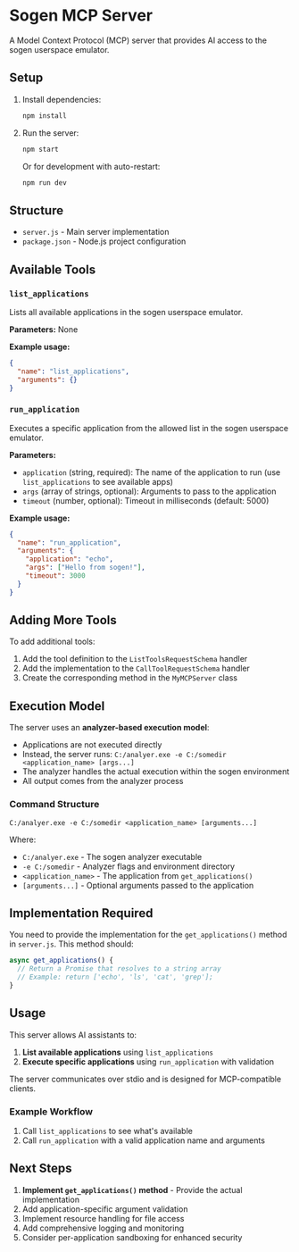 # Sogen MCP Server

A Model Context Protocol (MCP) server that provides AI access to the sogen userspace emulator.

## Setup

1. Install dependencies:
   ```bash
   npm install
   ```

2. Run the server:
   ```bash
   npm start
   ```

   Or for development with auto-restart:
   ```bash
   npm run dev
   ```

## Structure

- `server.js` - Main server implementation
- `package.json` - Node.js project configuration

## Available Tools

### `list_applications`
Lists all available applications in the sogen userspace emulator.

**Parameters:** None

**Example usage:**
```json
{
  "name": "list_applications",
  "arguments": {}
}
```

### `run_application`
Executes a specific application from the allowed list in the sogen userspace emulator.

**Parameters:**
- `application` (string, required): The name of the application to run (use `list_applications` to see available apps)
- `args` (array of strings, optional): Arguments to pass to the application
- `timeout` (number, optional): Timeout in milliseconds (default: 5000)

**Example usage:**
```json
{
  "name": "run_application",
  "arguments": {
    "application": "echo",
    "args": ["Hello from sogen!"],
    "timeout": 3000
  }
}
```

## Adding More Tools

To add additional tools:
1. Add the tool definition to the `ListToolsRequestSchema` handler
2. Add the implementation to the `CallToolRequestSchema` handler
3. Create the corresponding method in the `MyMCPServer` class

## Execution Model

The server uses an **analyzer-based execution model**:

- Applications are not executed directly
- Instead, the server runs: `C:/analyer.exe -e C:/somedir <application_name> [args...]`
- The analyzer handles the actual execution within the sogen environment
- All output comes from the analyzer process

### Command Structure
```
C:/analyer.exe -e C:/somedir <application_name> [arguments...]
```

Where:
- `C:/analyer.exe` - The sogen analyzer executable
- `-e C:/somedir` - Analyzer flags and environment directory
- `<application_name>` - The application from `get_applications()`
- `[arguments...]` - Optional arguments passed to the application

## Implementation Required

You need to provide the implementation for the `get_applications()` method in `server.js`. This method should:

```javascript
async get_applications() {
  // Return a Promise that resolves to a string array
  // Example: return ['echo', 'ls', 'cat', 'grep'];
}
```

## Usage

This server allows AI assistants to:
1. **List available applications** using `list_applications`
2. **Execute specific applications** using `run_application` with validation

The server communicates over stdio and is designed for MCP-compatible clients.

### Example Workflow
1. Call `list_applications` to see what's available
2. Call `run_application` with a valid application name and arguments

## Next Steps

1. **Implement `get_applications()` method** - Provide the actual implementation
2. Add application-specific argument validation
3. Implement resource handling for file access
4. Add comprehensive logging and monitoring
5. Consider per-application sandboxing for enhanced security

